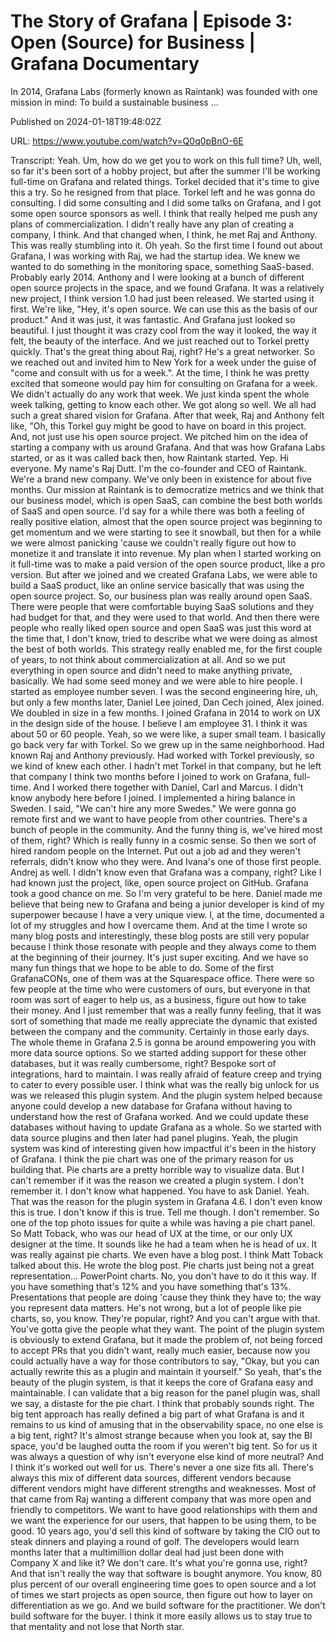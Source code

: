# The Story of Grafana | Episode 3: Open (Source) for Business | Grafana Documentary

In 2014, Grafana Labs (formerly known as Raintank) was founded with one mission in mind: To build a sustainable business ...

Published on 2024-01-18T19:48:02Z

URL: https://www.youtube.com/watch?v=Q0q0pBnO-6E

Transcript: Yeah. Um, how do we get you to
work on this full time? Uh, well, so far it's been
sort of a hobby project, but after the summer I'll be working
full-time on Grafana and related things. Torkel decided that it's
time to give this a try. So he resigned from that place. Torkel left and he was
gonna do consulting. I did some consulting and I
did some talks on Grafana, and I got some open
source sponsors as well. I think that really helped me push
any plans of commercialization. I didn't really have any plan of
creating a company, I think. And that changed when, I
think, he met Raj and Anthony. This was really stumbling into it. Oh yeah. So the first time I found out
about Grafana, I was working with Raj, we had the startup idea. We knew we wanted to do something in the
monitoring space, something SaaS-based. Probably early 2014. Anthony and I were looking at a bunch
of different open source projects in the space, and we found Grafana. It
was a relatively new project, I think version 1.0
had just been released. We started using it first. We're
like, "Hey, it's open source. We can use this as the basis
of our product." And it
was just, it was fantastic. And Grafana just looked so beautiful. I just thought it was crazy cool from
the way it looked, the way it felt, the beauty of the interface. And we just reached out
to Torkel pretty quickly. That's the great thing about Raj,
right? He's a great networker. So we reached out and invited him to
New York for a week under the guise of "come and consult with us for a week.". At the time, I think he was pretty excited that
someone would pay him for consulting on Grafana for a week. We didn't actually do any work that week. We just kinda spent the whole week
talking, getting to know each other. We got along so well. We all had such
a great shared vision for Grafana. After that week, Raj and
Anthony felt like, "Oh, this Torkel guy might be good to
have on board in this project. And, not just use his open source project. We pitched him on the idea of starting
a company with us around Grafana. And that was how Grafana Labs started,
or as it was called back then, how Raintank started. Yep. Hi everyone. My name's Raj Dutt. I'm
the co-founder and CEO of Raintank. We're a brand new company. We've only
been in existence for about five months. Our mission at Raintank is to democratize
metrics and we think that our business model, which is open SaaS, can combine the best both
worlds of SaaS and open source. I'd say for a while there was
both a feeling of really positive elation, almost that the open source project was
beginning to get momentum and we were starting to see it snowball, but then for a while we were almost
panicking 'cause we couldn't really figure out how to monetize it and
translate it into revenue. My plan when I started working on it full-time was to make a
paid version of the open source product, like a pro version. But after we joined and
we created Grafana Labs, we were able to build a SaaS product, like an online service basically that was
using the open source project. So, our business plan was really around open SaaS. There were people that were comfortable
buying SaaS solutions and they had budget for that, and they
were used to that world. And then there were people who really
liked open source and open SaaS was just this word at the time that, I don't know, tried to describe what we were doing
as almost the best of both worlds. This strategy really enabled me,
for the first couple of years, to not think about
commercialization at all. And so we put everything in open
source and didn't need to make anything private, basically. We had some seed money and we
were able to hire people. I started as employee number seven. I
was the second engineering hire, uh, but only a few months later,
Daniel Lee joined, Dan Cech joined, Alex joined. We doubled
in size in a few months. I joined Grafana in 2014 to work on UX in the design side of the house. I believe I am employee 31. I think it was about 50 or 60 people.
Yeah, so we were like, a super small team. I basically go back very far with Torkel. So we grew up in the same neighborhood. Had known Raj and Anthony previously. Had worked with Torkel previously,
so we kind of knew each other. I hadn't met Torkel in that company, but he left that company I think two
months before I joined to work on Grafana, full-time. And I worked there
together with Daniel, Carl and Marcus. I didn't know anybody
here before I joined. I implemented a hiring
balance in Sweden. I said, "We can't hire any more Swedes." We were
gonna go remote first and we want to have people from other countries. There's a bunch of people in the
community. And the funny thing is, we've hired most of them,
right? Which is really funny in a cosmic sense. So then we sort of hired
random people on the Internet. Put out a job ad and they weren't
referrals, didn't know who they were. And Ivana's one of those
first people. Andrej as well. I didn't know even that
Grafana was a company, right? Like I had known just the project,
like, open source project on GitHub. Grafana took a good chance on me.
So I'm very grateful to be here. Daniel made me believe that
being new to Grafana and being a junior developer is kind
of my superpower because
I have a very unique view. I, at the time, documented a lot of my struggles
and how I overcame them. And at the time I wrote so many
blog posts and interestingly, these blog posts are still very
popular because I think those resonate with people and they always
come to them at the beginning of their journey. It's just super exciting.
And we have so many fun things that we hope to be able to do. Some of the first GrafanaCONs, one of
them was at the Squarespace office. There were so few people at the
time who were customers of ours, but everyone in that room was sort
of eager to help us, as a business, figure out how to take their money. And I just remember that
was a really funny feeling, that it was sort of something that made
me really appreciate the dynamic that existed between the company and the
community. Certainly in those early days. The whole theme in Grafana
2.5 is gonna be around empowering you with more
data source options. So we started adding support
for these other databases, but it was really cumbersome,
right? Bespoke sort of integrations, hard to maintain. I was really afraid of feature
creep and trying to cater to every possible user. I think what was the really big unlock
for us was we released this plugin system. And the plugin system helped because
anyone could develop a new database for Grafana without having to understand
how the rest of Grafana worked. And we could update these
databases without having to
update Grafana as a whole. So we started with data source plugins
and then later had panel plugins. Yeah, the plugin system was
kind of interesting given how impactful it's been in
the history of Grafana. I think the pie chart was one of the
primary reason for us building that. Pie charts are a pretty
horrible way to visualize data. But I can't remember if it was
the reason we created a plugin system. I don't remember it. I don't know
what happened. You have to ask Daniel. Yeah. That was the reason for
the plugin system in Grafana 4.6. I don't even know this is true. I don't
know if this is true. Tell me though. I don't remember. So one of the top photo issues for quite
a while was having a pie chart panel. So Matt Toback, who was
our head of UX at the time, or our only UX designer at the time. It sounds like he had a
team when he is head of ux. It was really against pie charts. We even have a blog post. I think
Matt Toback talked about this. He wrote the blog post. Pie charts just being not a great
representation... PowerPoint charts. No, you don't have to do it this way. If you have something that's 12%
and you have something that's 13%. Presentations that people are doing
'cause they think they have to; the way you represent data matters. He's not wrong, but a lot of people
like pie charts, so, you know. They're popular, right? And
you can't argue with that. You've gotta give the
people what they want. The point of the plugin system
is obviously to extend Grafana, but it made the problem of, not being forced to accept PRs that
you didn't want, really much easier, because now you could actually have a
way for those contributors to say, "Okay, but you can actually
rewrite this as a plugin and maintain it yourself." So yeah, that's
the beauty of the plugin system, is that it keeps the core of
Grafana easy and maintainable. I can validate that a big
reason for the panel plugin was, shall we say, a distaste
for the pie chart. I think that probably sounds right. The big tent approach has really
defined a big part of what Grafana is and it remains to us kind
of amusing that in the observability space, no one else is a big tent, right? It's almost strange because when
you look at, say the BI space, you'd be laughed outta the
room if you weren't big tent. So for us it was always a question of
why isn't everyone else kind of more neutral? And I think it's
worked out well for us. There's never a one size fits all. There's always this mix
of different data sources, different vendors because different
vendors might have different strengths and weaknesses. Most of that
came from Raj wanting a different company that was more
open and friendly to competitors. We want to have good relationships with
them and we want the experience for our users, that happen to be
using them, to be good. 10 years ago, you'd sell this kind of software by
taking the CIO out to steak dinners and playing a round of golf. The developers would learn months later
that a multimillion dollar deal had just been done with Company X and like it? We
don't care. It's what you're gonna use, right? And that isn't really the way that
software is bought anymore. You know, 80 plus percent of our overall
engineering time goes to open source and a lot of times we start
projects as open source, then figure out how to layer
on differentiation as we go. And we build software
for the practitioner. We don't build software for the buyer. I think it more easily allows us to
stay true to that mentality and not lose that North star.

